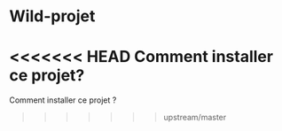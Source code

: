 # Wild-projet

<<<<<<< HEAD
Comment installer ce projet?
=======
Comment installer ce projet ?
>>>>>>> upstream/master
